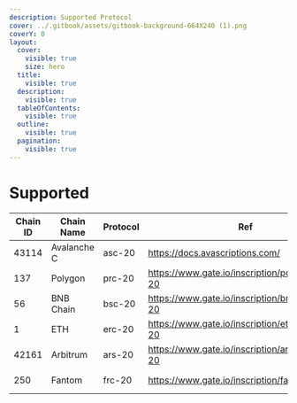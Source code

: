 ```yaml
---
description: Supported Protocol
cover: ../.gitbook/assets/gitbook-background-664X240 (1).png
coverY: 0
layout:
  cover:
    visible: true
    size: hero
  title:
    visible: true
  description:
    visible: true
  tableOfContents:
    visible: true
  outline:
    visible: true
  pagination:
    visible: true
---
```


# Supported



<table data-view="cards"><thead><tr><th>Chain ID</th><th>Chain Name</th><th>Protocol</th><th>Ref</th><th>Comment</th></tr></thead><tbody><tr><td>43114</td><td>Avalanche C</td><td>asc-20</td><td><a href="https://docs.avascriptions.com/">https://docs.avascriptions.com/</a></td><td>"start_block": 31918263</td></tr><tr><td>137</td><td>Polygon</td><td>prc-20</td><td><a href="https://www.gate.io/inscription/polygon/prc-20">https://www.gate.io/inscription/polygon/prc-20</a></td><td>"start_block": 49693584,</td></tr><tr><td>56</td><td>BNB Chain</td><td>bsc-20</td><td><a href="https://www.gate.io/inscription/bnbchain/bsc-20">https://www.gate.io/inscription/bnbchain/bsc-20</a></td><td>"start_block": 33107148</td></tr><tr><td>1</td><td>ETH</td><td>erc-20</td><td><a href="https://www.gate.io/inscription/ethereum/erc-20">https://www.gate.io/inscription/ethereum/erc-20</a></td><td>"start_block": 13030955</td></tr><tr><td>42161</td><td>Arbitrum</td><td>ars-20</td><td><a href="https://www.gate.io/inscription/arbitrum/ars-20">https://www.gate.io/inscription/arbitrum/ars-20</a></td><td>"start_block": 145877584</td></tr><tr><td>250</td><td>Fantom</td><td>frc-20</td><td><a href="https://www.gate.io/inscription/fantom/frc-20">https://www.gate.io/inscription/fantom/frc-20</a></td><td>"start_block": 70029797</td></tr></tbody></table>
